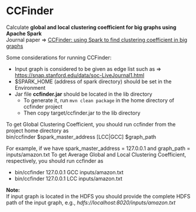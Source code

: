<H1>CCFinder</H1>
Calculate <b>global and local clustering coefficient for big graphs using Apache Spark</b> <br>
Journal paper => <a href="https://link.springer.com/epdf/10.1007/s11227-017-2040-8?author_access_token=TW4a-7JzCf89bJoDZUNMSve4RwlQNchNByi7wbcMAY6ErF9saB9cMGINzlgrVkntVxlqO8jdZ0Nkgfb_taNvC-uz--I-uXUcYtI5bthNGSzV4E1WR7_7fyLlnmRcm7A-5BhDs9qIpIcoUKMsiODygw%3D%3D">CCFinder: using Spark to find clustering coefficient in big graphs</a>


Some considerations for running CCFinder: <br>
- Input graph is considered to be given as edge list such as => https://snap.stanford.edu/data/soc-LiveJournal1.html
- $SPARK_HOME (address of spark directory) should be set in the Environment
- Jar file <b>ccfinder.jar</b> should be located in the lib directory
  - To generate it, run `mvn clean package` in the home directory of ccfinder project
  - Then copy target/ccfinder.jar to the lib directory


To get Global Clustering Coefficient, you should run ccfinder from the project home directory as <br>
bin/ccfinder $spark_master_address [LCC|GCC] $graph_path

For example, if we have spark_master_address = 127.0.0.1 and graph_path = inputs/amazon.txt
To get Average Global and Local Clustering Coefficient, respectively, you should run ccfinder as <br>
  - bin/ccfinder 127.0.0.1 GCC inputs/amazon.txt
  - bin/ccfinder 127.0.0.1 LCC inputs/amazon.txt


<b>Note: </b><br>
If input graph is located in the HDFS you should provide the complete HDFS path of the input graph, e.g., <i>
hdfs://localhost:8020/inputs/amazon.txt </i>
